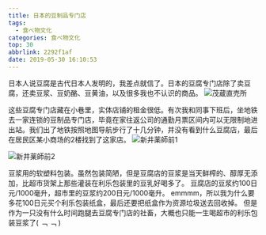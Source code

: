 ```yaml
---
title: 日本的豆制品专门店
tags:
  - 食べ物文化
categories: 食べ物文化
top: 30
abbrlink: 2292f1af
date: 2019-05-30 16:10:53
---
```

日本人说豆腐是古代日本人发明的，我差点就信了。日本的豆腐专门店除了卖豆腐，还卖豆浆、豆奶酪、豆黄油，以及很多我也不认识的商品。
![茂蔵直売所](https://picsource-1259072117.cos.ap-tokyo.myqcloud.com/picsource/%E8%8C%82%E8%94%B5%E3%81%97%E3%81%92%E3%81%9E%E7%9B%B4%E5%A3%B2%E6%89%80.jpg)

<!--more-->
这些豆腐专门店藏在小巷里，实体店铺的租金很低。有次我和同事下班后，坐地铁去一家连锁的豆制品专门店，毕竟在家往返公司的通勤月票区间内可以无限制地进出站。我们出了地铁按照地图导航步行了十几分钟，并没有看到什么豆腐店，最后在居民区某小商场的2楼找到了这家店。
![新井薬師前1](https://picsource-1259072117.cos.ap-tokyo.myqcloud.com/picsource/%E6%96%B0%E4%BA%95%E8%96%AC%E5%B8%AB%E5%89%8D1.jpg)

![新井薬師前2](https://picsource-1259072117.cos.ap-tokyo.myqcloud.com/picsource/%E6%96%B0%E4%BA%95%E8%96%AC%E5%B8%AB%E5%89%8D2.jpg)

豆浆用的软塑料包装。虽然包装简陋，但是豆腐店的豆浆是当天鲜榨的、醇厚无添加，比超市货架上那些灌装在利乐包装里的豆乳好喝多了。
豆腐店的豆浆约100日元/1000毫升，超市里的豆浆约200日元/1000毫升。
emmmm，所以我为什么要多花100日元买个利乐包装纸盒，最后还要把纸盒作为资源垃圾送去回收掉。
但是作为一只没有什么时间跑腿去豆腐专门店的社畜，大概也只能一生喝超市的利乐包装豆浆了( ﹁ ﹁ ) 